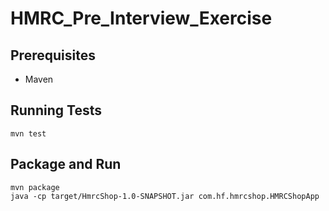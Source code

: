 # HMRC_Pre_Interview_Exercise

## Prerequisites

  * Maven

## Running Tests

  ```
  mvn test
  ```

## Package and Run

```
mvn package
java -cp target/HmrcShop-1.0-SNAPSHOT.jar com.hf.hmrcshop.HMRCShopApp
```
